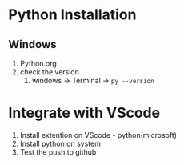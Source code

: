 # Python Installation
## Windows
1. Python.org
2. check the version
   1. windows -> Terminal -> `py --version`

# Integrate with VScode
1. Install extention on VScode - python(microsoft)
2. Install python on system
3. Test the push to github